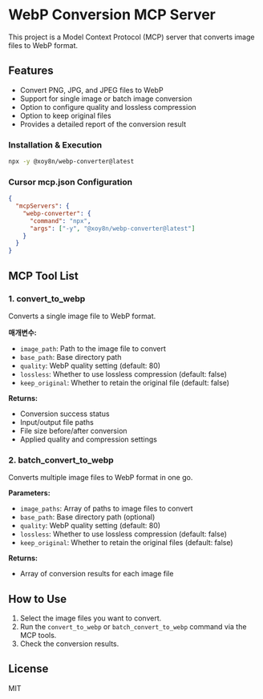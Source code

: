 # WebP Conversion MCP Server

This project is a Model Context Protocol (MCP) server that converts image files to WebP format.

## Features

- Convert PNG, JPG, and JPEG files to WebP
- Support for single image or batch image conversion
- Option to configure quality and lossless compression
- Option to keep original files
- Provides a detailed report of the conversion result

### Installation & Execution

```bash
npx -y @xoy8n/webp-converter@latest
```

### Cursor mcp.json Configuration

```json
{
  "mcpServers": {
    "webp-converter": {
      "command": "npx",
      "args": ["-y", "@xoy8n/webp-converter@latest"]
    }
  }
}
```

## MCP Tool List

### 1. convert_to_webp

Converts a single image file to WebP format.

**매개변수:**

- `image_path`: Path to the image file to convert
- `base_path`: Base directory path
- `quality`: WebP quality setting (default: 80)
- `lossless`: Whether to use lossless compression (default: false)
- `keep_original`: Whether to retain the original file (default: false)

**Returns:**

- Conversion success status
- Input/output file paths
- File size before/after conversion
- Applied quality and compression settings

### 2. batch_convert_to_webp

Converts multiple image files to WebP format in one go.

**Parameters:**

- `image_paths`: Array of paths to image files to convert
- `base_path`: Base directory path (optional)
- `quality`: WebP quality setting (default: 80)
- `lossless`: Whether to use lossless compression (default: false)
- `keep_original`: Whether to retain the original files (default: false)

**Returns:**

- Array of conversion results for each image file

## How to Use

1. Select the image files you want to convert.
2. Run the `convert_to_webp` or `batch_convert_to_webp` command via the MCP tools.
3. Check the conversion results.

## License

MIT
